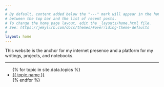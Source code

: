 ```yaml
---
#
# By default, content added below the "---" mark will appear in the home page
# between the top bar and the list of recent posts.
# To change the home page layout, edit the _layouts/home.html file.
# See: https://jekyllrb.com/docs/themes/#overriding-theme-defaults
#
layout: home
---
```


This website is the anchor for my internet presence and a platform for my writings, projects, and notebooks.

---

<ul class="topic_list">
  {% for topic in site.data.topics %}
    <li>
      <a href="/topics/{{ topic.slug }}">{{ topic.name }}</a>
    </li>
  {% endfor %}
</ul>


<!--

<ul class="spaced_list">
  {% for post in site.posts %}
    <li>
      {{ post.date | date_to_long_string }} <a href="{{ post.url }}">{{ post.title }} \({{ post.math }}\)</a>
    </li>
  {% endfor %}
</ul>

-->